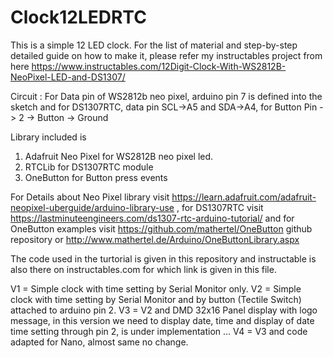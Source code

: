 # Clock12LEDRTC

This is a simple 12 LED clock. For the list of material and step-by-step detailed guide on how to make it, please refer my instructables project from here https://www.instructables.com/12Digit-Clock-With-WS2812B-NeoPixel-LED-and-DS1307/

Circuit : For Data pin of WS2812b neo pixel, arduino pin 7 is defined into the sketch and for DS1307RTC, data pin SCL->A5 and SDA->A4, for Button Pin -> 2 -> Button -> Ground

Library included is 
1. Adafruit Neo Pixel for WS2812B neo pixel led.
2. RTCLib for DS1307RTC module
3. OneButton for Button press events

For Details about Neo Pixel library visit https://learn.adafruit.com/adafruit-neopixel-uberguide/arduino-library-use , for DS1307RTC visit https://lastminuteengineers.com/ds1307-rtc-arduino-tutorial/ and for OneButton examples visit https://github.com/mathertel/OneButton github repository or http://www.mathertel.de/Arduino/OneButtonLibrary.aspx 

The code used in the turtorial is given in this repository and instructable is also there on instructables.com for which link is given in this file.

V1 = Simple clock with time setting by Serial Monitor only.
V2 = Simple clock with time setting by Serial Monitor and by button (Tectile Switch) attached to arduino pin 2.
V3 = V2 and DMD 32x16 Panel display with logo message, in this version we need to display date, time and display of date time setting through pin 2, is under implementation ...
V4 = V3 and code adapted for Nano, almost same no change.
